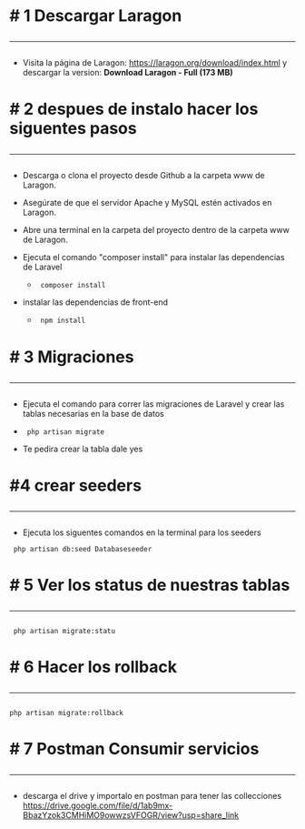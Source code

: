 

# # 1 Descargar Laragon<hr>

- Visita la página de Laragon: https://laragon.org/download/index.html y descargar la version: **Download Laragon - Full (173 MB)**


# # 2 despues de instalo hacer los siguentes pasos<hr>
- Descarga o clona el proyecto desde Github a la carpeta www de Laragon.
- Asegúrate de que el servidor Apache y MySQL estén activados en Laragon.
- Abre una terminal en la carpeta del proyecto dentro de la carpeta www de Laragon.
- Ejecuta el comando "composer install" para instalar las dependencias de Laravel

  - <pre><code> composer install</code></pre>
  
- instalar las dependencias de front-end

  - <pre><code> npm install </code></pre>

# # 3 Migraciones <hr>
- Ejecuta el comando para correr las migraciones de Laravel y crear las tablas necesarias en la base de datos

 - <pre><code> php artisan migrate</code></pre>
 
- Te pedira crear la tabla dale yes

# #4 crear seeders<hr>
- Ejecuta los siguentes comandos en la terminal para los seeders
<pre><code> php artisan db:seed Databaseseeder</code></pre>

# # 5 Ver los status de nuestras tablas <hr>
<pre><code> php artisan migrate:statu</code></pre>

# # 6 Hacer los rollback<hr>
<pre><code>php artisan migrate:rollback</code></pre>

# # 7 Postman Consumir servicios<hr>
- descarga el drive y importalo en postman para tener las collecciones
https://drive.google.com/file/d/1ab9mx-BbazYzok3CMHiMO9owwzsVFOGR/view?usp=share_link
